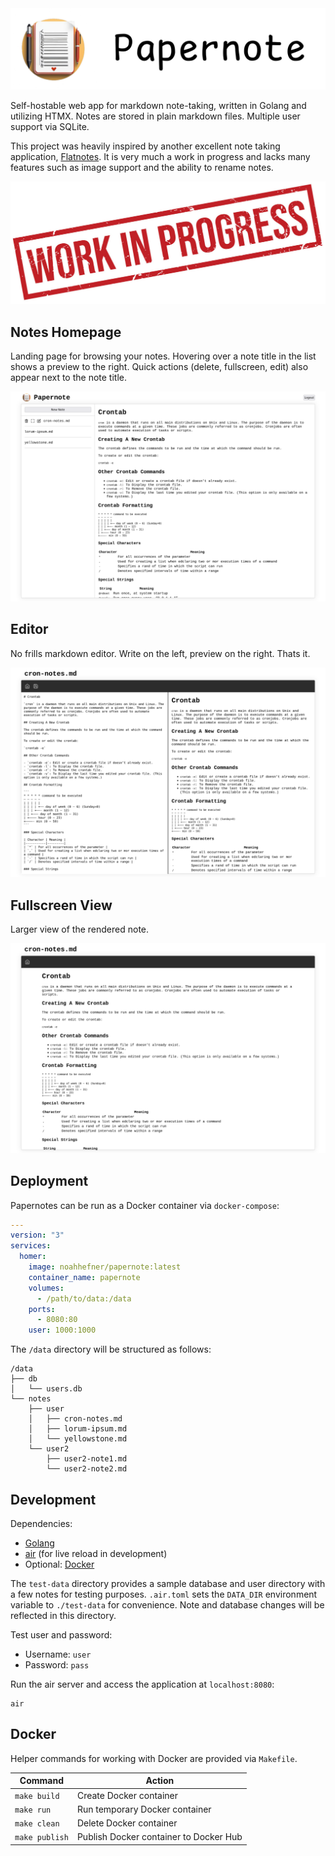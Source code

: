 <center><img src="public/img/logo-text.png"></center>

Self-hostable web app for markdown note-taking, written in Golang and utilizing HTMX. Notes are stored in plain markdown files. Multiple user support via SQLite.

This project was heavily inspired by another excellent note taking application, [Flatnotes](https://github.com/Dullage/flatnotes). It is very much a work in progress and lacks many features such as image support and the ability to rename notes.

![wip](/screenshots/wip.png)

## Notes Homepage

Landing page for browsing your notes. Hovering over a note title in the list shows a preview to the right. Quick actions (delete, fullscreen, edit) also appear next to the note title.

![notes](/screenshots/notes-view.png)

## Editor

No frills markdown editor. Write on the left, preview on the right. Thats it.

![editor](/screenshots/editor-view.png)

## Fullscreen View

Larger view of the rendered note.

![fullscreen](/screenshots/fullscreen-view.png)

## Deployment

Papernotes can be run as a Docker container via `docker-compose`:

```yml
---
version: "3"
services:
  homer:
    image: noahhefner/papernote:latest
    container_name: papernote
    volumes:
      - /path/to/data:/data
    ports:
      - 8080:80
    user: 1000:1000
```

The `/data` directory will be structured as follows:

```
/data
├── db
│   └── users.db
└── notes
    ├── user
    │   ├── cron-notes.md
    │   ├── lorum-ipsum.md
    │   └── yellowstone.md
    └── user2
        ├── user2-note1.md
        └── user2-note2.md
```

## Development

Dependencies:

- [Golang](https://go.dev/)
- [air](https://github.com/cosmtrek/air) (for live reload in development)
- Optional: [Docker](https://www.docker.com/)

The `test-data` directory provides a sample database and user directory with a few notes for testing purposes. `.air.toml` sets the `DATA_DIR` environment variable to `./test-data` for convenience. Note and database changes will be reflected in this directory.

Test user and password:

- Username: `user`
- Password: `pass`

Run the air server and access the application at `localhost:8080`:

```
air
```

## Docker

Helper commands for working with Docker are provided via `Makefile`.

| Command        | Action                                 |
| -------------- | -------------------------------------- |
| `make build`   | Create Docker container                |
| `make run`     | Run temporary Docker container         |
| `make clean`   | Delete Docker container                |
| `make publish` | Publish Docker container to Docker Hub |
